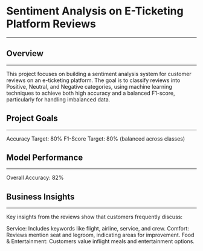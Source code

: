 # Sentiment Analysis on E-Ticketing Platform Reviews
---
## Overview
---
This project focuses on building a sentiment analysis system for customer reviews on an e-ticketing platform. The goal is to classify reviews into Positive, Neutral, and Negative categories, using machine learning techniques to achieve both high accuracy and a balanced F1-score, particularly for handling imbalanced data.

## Project Goals
---
Accuracy Target: 80%
F1-Score Target: 80% (balanced across classes)

## Model Performance
---
Overall Accuracy: 82% 

## Business Insights
---
Key insights from the reviews show that customers frequently discuss:

Service: Includes keywords like flight, airline, service, and crew.
Comfort: Reviews mention seat and legroom, indicating areas for improvement.
Food & Entertainment: Customers value inflight meals and entertainment options.
